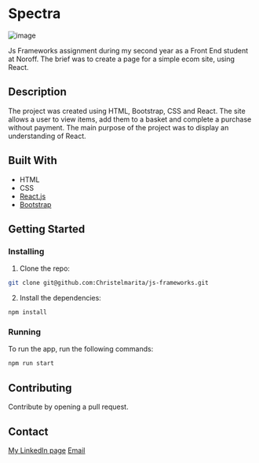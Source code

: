 # Spectra

![image](https://github.com/Christelmarita/js-frameworks/assets/114878235/243a175d-34ba-4016-bdc2-970cbbefafbb)

Js Frameworks assignment during my second year as a Front End student at Noroff. The brief was to create a page for a simple ecom site, using React.

## Description

The project was created using HTML, Bootstrap, CSS and React.
The site allows a user to view items, add them to a basket and complete a purchase without payment.
The main purpose of the project was to display an understanding of React.

## Built With

- HTML
- CSS
- [React.js](https://reactjs.org/)
- [Bootstrap](https://getbootstrap.com)

## Getting Started

### Installing
1. Clone the repo:

```bash
git clone git@github.com:Christelmarita/js-frameworks.git
```

2. Install the dependencies:

```
npm install
```

### Running

To run the app, run the following commands:

```bash
npm run start
```

## Contributing

Contribute by opening a pull request.

## Contact

[My LinkedIn page](https://www.linkedin.com/in/christelosterboe/)
[Email](christel.marita@onibodesign.no)
